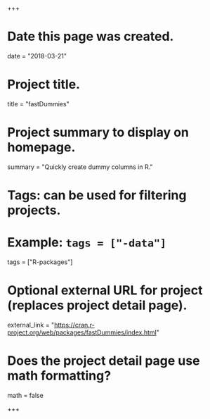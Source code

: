 +++
# Date this page was created.
date = "2018-03-21"

# Project title.
title = "fastDummies"

# Project summary to display on homepage.
summary = "Quickly create dummy columns in R."


# Tags: can be used for filtering projects.
# Example: `tags = ["-data"]`
tags = ["R-packages"]

# Optional external URL for project (replaces project detail page).
external_link = "https://cran.r-project.org/web/packages/fastDummies/index.html"

# Does the project detail page use math formatting?
math = false

+++

